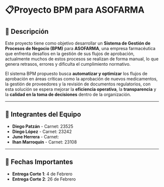 # 📋Proyecto BPM para ASOFARMA

## 🚀 **Descripción**

Este proyecto tiene como objetivo desarrollar un **Sistema de Gestión de Procesos de Negocio (BPM)** para **ASOFARMA**, una empresa farmacéutica que enfrenta desafíos en la gestión de sus flujos de aprobación, actualmente muchos de estos procesos se realizan de forma manual, lo que genera retrasos, errores y dificulta el cumplimiento normativo.

El sistema BPM propuesto busca **automatizar y optimizar** los flujos de aprobación en áreas críticas como la aprobación de nuevos medicamentos, la gestión de proveedores y la revisión de documentos regulatorios, con esta solución se espera mejorar la **eficiencia operativa**, la **transparencia** y la **calidad en la toma de decisiones** dentro de la organización.

---

## 👥 **Integrantes del Equipo**

- **Diego Patzán** - Carnet: 23525
- **Diego López** - Carnet: 23242
- **June Herrera** - Carnet:
- **Ihan Marroquín** - Carnet: 23108

---

## 📅 **Fechas Importantes**

- **Entrega Corte 1**: 4 de Febrero
- **Entrega Corte 2**: 26 de Febrero
